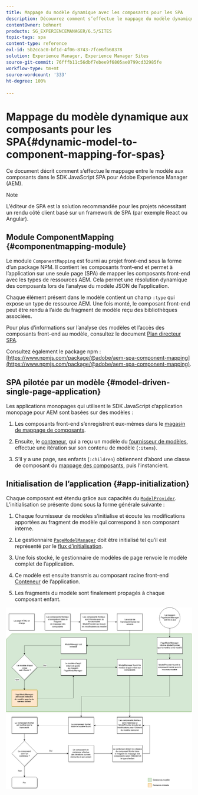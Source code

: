 ```yaml
---
title: Mappage du modèle dynamique avec les composants pour les SPA
description: Découvrez comment s’effectue le mappage du modèle dynamique aux composants dans le SDK JavaScript SPA pour Adobe Experience Manager.
contentOwner: bohnert
products: SG_EXPERIENCEMANAGER/6.5/SITES
topic-tags: spa
content-type: reference
exl-id: 5b2ccac0-bf1d-4f06-8743-7fce6fb68378
solution: Experience Manager, Experience Manager Sites
source-git-commit: 76fffb11c56dbf7ebee9f6805ae0799cd32985fe
workflow-type: tm+mt
source-wordcount: '333'
ht-degree: 100%

---
```


# Mappage du modèle dynamique aux composants pour les SPA{#dynamic-model-to-component-mapping-for-spas}

Ce document décrit comment s’effectue le mappage entre le modèle aux composants dans le SDK JavaScript SPA pour Adobe Experience Manager (AEM).

>[!NOTE]
>
>L’éditeur de SPA est la solution recommandée pour les projets nécessitant un rendu côté client basé sur un framework de SPA (par exemple React ou Angular).

## Module ComponentMapping {#componentmapping-module}

Le module `ComponentMapping` est fourni au projet front-end sous la forme d’un package NPM. Il contient les composants front-end et permet à l’application sur une seule page (SPA) de mapper les composants front-end avec les types de ressources AEM. Cela permet une résolution dynamique des composants lors de l’analyse du modèle JSON de l’application.

Chaque élément présent dans le modèle contient un champ `:type` qui expose un type de ressource AEM. Une fois monté, le composant front-end peut être rendu à l’aide du fragment de modèle reçu des bibliothèques associées.

Pour plus d’informations sur l’analyse des modèles et l’accès des composants front-end au modèle, consultez le document [Plan directeur SPA](/help/sites-developing/spa-blueprint.md).

Consultez également le package npm : [https://www.npmjs.com/package/@adobe/aem-spa-component-mapping](https://www.npmjs.com/package/@adobe/aem-spa-component-mapping).

## SPA pilotée par un modèle {#model-driven-single-page-application}

Les applications monopages qui utilisent le SDK JavaScript d’application monopage pour AEM sont basées sur des modèles :

1. Les composants front-end s’enregistrent eux-mêmes dans le [magasin de mappage de composants](/help/sites-developing/spa-dynamic-model-to-component-mapping.md#componentmapping-module).
1. Ensuite, le [conteneur](/help/sites-developing/spa-blueprint.md#container), qui a reçu un modèle du [fournisseur de modèles](/help/sites-developing/spa-blueprint.md#the-model-provider), effectue une itération sur son contenu de modèle (`:items`).

1. S’il y a une page, ses enfants (`:children`) obtiennent d’abord une classe de composant du [mappage des composants](/help/sites-developing/spa-blueprint.md#componentmapping), puis l’instancient.

## Initialisation de l’application {#app-initialization}

Chaque composant est étendu grâce aux capacités du [`ModelProvider`](/help/sites-developing/spa-blueprint.md#the-model-provider). L’initialisation se présente donc sous la forme générale suivante :

1. Chaque fournisseur de modèles s’initialise et écoute les modifications apportées au fragment de modèle qui correspond à son composant interne.
1. Le gestionnaire [`PageModelManager`](/help/sites-developing/spa-blueprint.md#pagemodelmanager) doit être initialisé tel qu’il est représenté par le [flux d’initialisation](/help/sites-developing/spa-blueprint.md).

1. Une fois stocké, le gestionnaire de modèles de page renvoie le modèle complet de l’application.
1. Ce modèle est ensuite transmis au composant racine front-end [Conteneur](/help/sites-developing/spa-blueprint.md#container) de l’application.
1. Les fragments du modèle sont finalement propagés à chaque composant enfant.

![app_model_initialization](assets/app_model_initialization.png)

